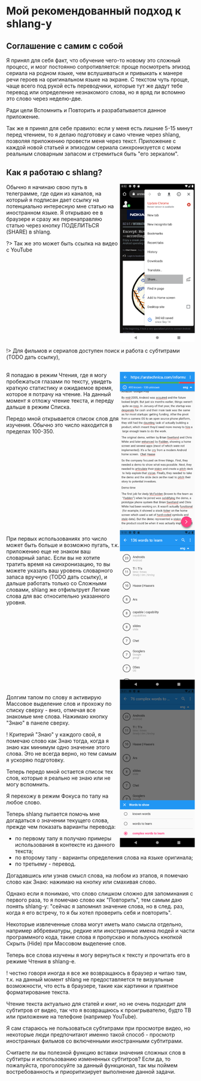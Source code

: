 # Мой рекомендованный подход к shlang-у
## Соглашение с самим  с собой
Я принял для себя факт, что обучение чего-то новому это сложный процесс, и мозг постоянно сопротивляется: проще посмотреть эпизод сериала на родном языке, чем вслушиваться и привыкать к манере речи героев на оригинальном языке на экране.
С текстом чуть проще, чаще всего под рукой есть переводчики, которые тут же дадут тебе перевод или определение незнакомого слова, но я вряд ли вспомню это слово через неделю-две.

Ради цели Вспомнить и Повторить и разрабатывается данное приложение.

Так же я принял для себе правило: если у меня есть лишние 5-15 минут перед чтением, то я делаю подготовку и само чтение через shlang, позволяя приложению провести меня через текст.
Приложение с каждой новой статьей и эпизодом сериала синхронизуется с моим реальным словарным запасом и стремиться быть "его зеркалом".

## Как я работаю с shlang?
<img src="/assets/browser-share.png" alt="browser-share" width="200" style="float:right;"/>
Обычно я начинаю свою путь в телеграмме, где один из каналов, на который я подписан дает ссылку на потенциально интересную мне статью на иностранном языке. Я открываю ее в браузере и сразу же перенаправляю статью через кнопку ПОДЕЛИТЬСЯ (SHARE) в shlang.


?> Так же это может быть ссылка на видео с YouTube

<br clear="right"/>

!> Для фильмов и сериалов доступен поиск и работа с субтитрами (TODO дать ссылку), 

<br clear="right"/>
<img src="/assets/shlang-reader-mode.png" alt="shlang-reader-mode" width="200" style="float:right;"/>
Я попадаю в режим Чтения, где я могу пробежаться глазами по тексту, увидеть краткую статистику и ожидаемое время, которое я потрачу на чтение. На данный момент я отложу чтение текста, и переду дальше в режим Списка.

Передо мной открывается список слов для изучения. Обычно это число находится в пределах 100-350.

<br clear="right"/>
<img src="/assets/shlang-words-to-learn.png" alt="shlang-words-to-learn" width="200" style="float:right;"/>

При первых использованиях это число может быть больше и возможно пугать, т.к. приложению еще не знаком ваш словарный запас. Если вы не хотите тратить время на синхронизацию, то вы можете указать ваш уровень словарного запаса вручную (TODO дать ссылку), и дальше работать только со Сложными словами, shlang же отфильтрует Легкие слова для вас относительно указанного уровня.

<br clear="right"/>
<img src="/assets/shlang-words-to-learn-complex.png" alt="shlang-words-to-learn-complex" width="200" style="float:right;"/>

Долгим тапом по слову я активирую Массовое выделение слов и прохожу по списку сверху - вниз, отмечая все знакомые мне слова.
Нажимаю кнопку "Знаю" в панеле сверху.



! Критерий "Знаю" у каждого свой, я помечаю слово как Знаю тогда, когда я знаю как минимум одно значение этого слова. Это не всегда верно, но тем самым я ускоряю подготовку.

Теперь передо мной остается список тех слов, которые я реально не знаю или не могу вспомнить.

Я перехожу в режим Фокуса по тапу на любое слово.

Теперь shlang пытается помочь мне догадаться о значении текущего слова, прежде чем показать варианты перевода:
- по первому тапу я получаю примеры использования в контексте из данного текста;
- по второму тапу - варианты определения слова на языке оригинала;
- по третьему - перевод.

Догадавшись или узнав смысл слова, на любом из этапов, я помечаю слово как Знаю: нажимаю на кнопку или смахивая слово.

Однако если я понимаю, что слово слишком сложно для запоминания с первого раза, то я помечаю слово как "Повторить", тем самым даю понять shlang-у: "сейчас я запомнил значение слова, но в след. раз, когда я его встречу, то я бы хотел проверить себя и повторить".

Некоторые извлеченные слова могут иметь мало смысла отдельно, например аббревиатуры, редкие или иностранные имена людей и части программного кода, такие слова я пропускаю и пользуюсь кнопкой Скрыть (Hide) при Массовом выделение слов.

Теперь все слова изучены я могу вернуться к тексту и прочитать его в режиме Чтения в shlang-е.

! честно говоря иногда я все же возвращаюсь в браузер и читаю там, т.к. на данный момент shlang не предоставляется те визуальные возможности, что есть в браузере, такие как картинки и приятное форматирование текста.

Чтение текста актуально для статей и книг, но не очень подходит для субтитров от видео, так что я возвращаюсь к проигрывателю, будто ТВ или приложение на телефоне (например YouTube).

Я сам стараюсь не пользоваться субтитрами при просмотре видео, но некоторые люди предпочитают именно такой способ - просмотр иностранных фильмов со включенными иностранными субтитрами.

Считаете ли вы полезной функцию вставки значения сложных слов в субтитры и использованию измененных субтитров? Если да, то пожалуйста, проголосуйте за данный функционал, так мы поймем востребованность и приоритизирует выполнение данной задачи.
